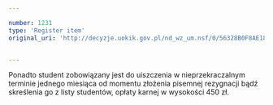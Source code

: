 ```yaml
---

number: 1231
type: 'Register item'
original_uri: 'http://decyzje.uokik.gov.pl/nd_wz_um.nsf/0/56328B0F8AE1840BC1257353004643EB?OpenDocument'


---
```


Ponadto student zobowiązany jest do uiszczenia w nieprzekraczalnym terminie jednego miesiąca od momentu złożenia pisemnej rezygnacji bądź skreślenia go z listy studentów, opłaty karnej w wysokości 450 zł.
